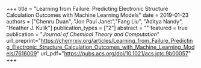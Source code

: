 +++
title = "Learning from Failure: Predicting Electronic Structure Calculation Outcomes with Machine Learning Models"
date = 2019-01-23
authors = ["Chenru Duan", "Jon Paul Janet","Fang Liu", "Aditya Nandy", "Heather J. Kulik"]
publication_types = ["2"]
abstract = ""
featured = true
publication = "*Journal of Chemical Theory and Computation*"
url_preprint="https://chemrxiv.org/articles/Learning_from_Failure_Predicting_Electronic_Structure_Calculation_Outcomes_with_Machine_Learning_Models/7616009"
url_pdf="https://pubs.acs.org/doi/10.1021/acs.jctc.9b00057"
+++

